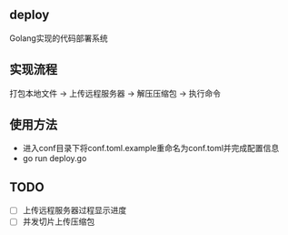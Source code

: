 ## deploy
Golang实现的代码部署系统

## 实现流程
打包本地文件 -> 上传远程服务器 -> 解压压缩包 -> 执行命令

## 使用方法
- 进入conf目录下将conf.toml.example重命名为conf.toml并完成配置信息
- go run deploy.go

## TODO
- [ ] 上传远程服务器过程显示进度
- [ ] 并发切片上传压缩包